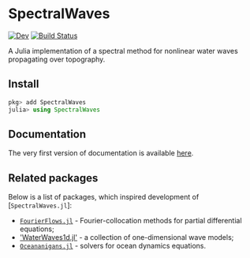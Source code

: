 # SpectralWaves

[![Dev](https://img.shields.io/badge/docs-dev-blue.svg)](https://mcpaprota.github.io/SpectralWaves.jl/dev/)
[![Build Status](https://github.com/mcpaprota/SpectralWaves.jl/actions/workflows/CI.yml/badge.svg?branch=main)](https://github.com/mcpaprota/SpectralWaves.jl/actions/workflows/CI.yml?query=branch%3Amain)

A Julia implementation of a spectral method for nonlinear water waves propagating over topography.

## Install

```julia
pkg> add SpectralWaves
julia> using SpectralWaves
```

## Documentation

The very first version of documentation is available [here](https://mcpaprota.github.io/SpectralWaves.jl/dev/).

## Related packages

Below is a list of packages, which inspired development of [`SpectralWaves.jl`]:

- [`FourierFlows.jl`](https://github.com/FourierFlows/FourierFlows.jl) - Fourier-collocation methods for partial differential equations;
- ['WaterWaves1d.jl'](https://github.com/WaterWavesModels/WaterWaves1D.jl) - a collection of one-dimensional wave models;
- [`Oceananigans.jl`](https://github.com/CliMA/Oceananigans.jl) - solvers for ocean dynamics equations.
